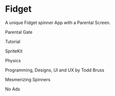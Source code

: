 # Fidget
A unique Fidget spinner App with a Parental Screen.

Parental Gate

Tutorial

SpriteKit

Physics

Programming, Designs, UI and UX by Todd Bruss

Mesmerizing Spinners

No Ads
